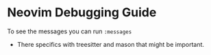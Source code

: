 # Neovim Debugging Guide

To see the messages you can run `:messages`
- There specifics with treesitter and mason that might be important. 
